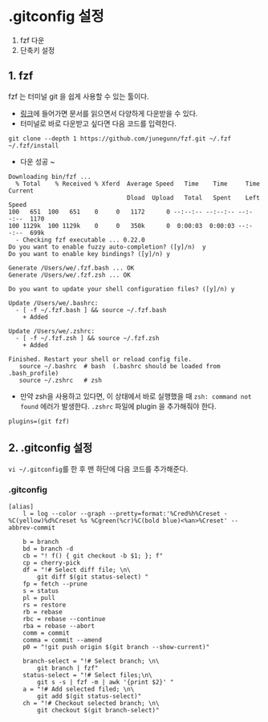 # .gitconfig 설정

1. fzf 다운
2. 단축키 설정

## 1. fzf
fzf 는 터미널 git 을 쉽게 사용할 수 있는 툴이다.
- [링크](https://github.com/junegunn/fzf)에 들어가면 문서를 읽으면서 다양하게 다운받을 수 있다.
- 터미널로 바로 다운받고 싶다면 다음 코드를 입력한다.
```
git clone --depth 1 https://github.com/junegunn/fzf.git ~/.fzf
~/.fzf/install
```
- 다운 성공 ~
```
Downloading bin/fzf ...
  % Total    % Received % Xferd  Average Speed   Time    Time     Time  Current
                                 Dload  Upload   Total   Spent    Left  Speed
100   651  100   651    0     0   1172      0 --:--:-- --:--:-- --:--:--  1170
100 1129k  100 1129k    0     0   350k      0  0:00:03  0:00:03 --:--:--  699k
  - Checking fzf executable ... 0.22.0
Do you want to enable fuzzy auto-completion? ([y]/n)  y
Do you want to enable key bindings? ([y]/n) y

Generate /Users/we/.fzf.bash ... OK
Generate /Users/we/.fzf.zsh ... OK

Do you want to update your shell configuration files? ([y]/n) y

Update /Users/we/.bashrc:
  - [ -f ~/.fzf.bash ] && source ~/.fzf.bash
    + Added

Update /Users/we/.zshrc:
  - [ -f ~/.fzf.zsh ] && source ~/.fzf.zsh
    + Added

Finished. Restart your shell or reload config file.
   source ~/.bashrc  # bash  (.bashrc should be loaded from .bash_profile)
   source ~/.zshrc   # zsh
```
- 만약 zsh을 사용하고 있다면, 이 상태에서 바로 실행했을 때 `zsh: command not found` 에러가 발생한다. `.zshrc` 파일에 plugin 을 추가해줘야 한다.
```
plugins=(git fzf)
```



## 2. .gitconfig 설정

`vi ~/.gitconfig`를 한 후 맨 하단에 다음 코드를 추가해준다.

### .gitconfig
```
[alias]
	l = log --color --graph --pretty=format:'%Cred%h%Creset -%C(yellow)%d%Creset %s %Cgreen(%cr)%C(bold blue)<%an>%Creset' --abbrev-commit

	b = branch
	bd = branch -d
	cb = "! f() { git checkout -b $1; }; f"
	cp = cherry-pick
	df = "!# Select diff file; \n\
		git diff $(git status-select) "
	fp = fetch --prune
	s = status
	pl = pull
	rs = restore
	rb = rebase
	rbc = rebase --continue
	rba = rebase --abort
	comm = commit
	comma = commit --amend
	p0 = "!git push origin $(git branch --show-current)"

	branch-select = "!# Select branch; \n\
		git branch | fzf"
	status-select = "!# Select files;\n\
		git s -s | fzf -m | awk '{print $2}' "
	a = "!# Add selected filed; \n\
		git add $(git status-select)"
	ch = "!# Checkout selected branch; \n\
		git checkout $(git branch-select)"
